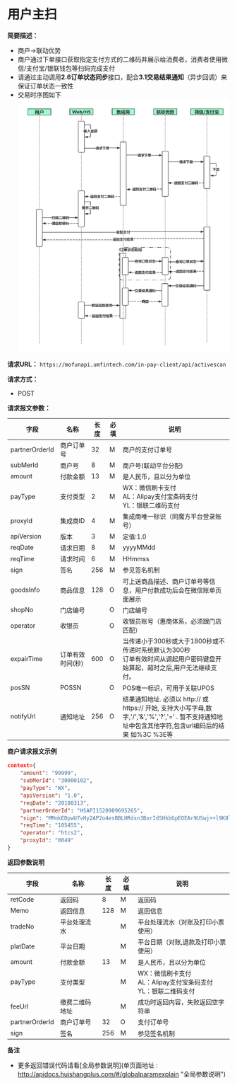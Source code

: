 # 用户主扫

**简要描述：** 

- 商户->联动优势
- 商户通过下单接口获取指定支付方式的二维码并展示给消费者，消费者使用微信/支付宝/银联钱包等扫码完成支付
- 请通过主动调用**2.6订单状态同步**接口，配合**3.1交易结果通知**（异步回调）来保证订单状态一致性
- 交易时序图如下
![](../images/activescan.png)

**请求URL：** 
`https://mofunapi.umfintech.com/in-pay-client/api/activescan`

  
**请求方式：**
- POST 

**请求报文参数：** 

|	字段	|	名称	|	长度	|	必填	|	说明	|
|----|----|----|----|----|
|	partnerOrderId	|	商户订单号	|	32	|	M	|	商户的支付订单号	|
|	subMerId	|	商户号	|	8	|	M	|	商户号(联动平台分配)	|
|	amount	|	付款金额	|	13	|	M	|	是人民币，且以分为单位	|
|	payType	|	支付类型	|	2	|	M	|	WX：微信刷卡支付<br>AL：Alipay支付宝条码支付<br>YL：银联二维码支付	|
|	proxyId	|	集成商ID	|	4	|	M	|	集成商唯一标识（同魔方平台登录账号）	|
|	apiVersion	|	版本	|	3	|	M	|	定值:1.0	|
|	reqDate	|	请求日期	|	8	|	M	|	yyyyMMdd	|
|	reqTime	|	请求时间	|	6	|	M	|	HHmmss	|
|	sign	|	签名	|	256	|	M	|	参见签名机制	|
|	goodsInfo	|	商品信息	|	128	|	O	|	可上送商品描述、商户订单号等信息，用户付款成功后会在微信账单页面展示	|
|	shopNo	|	门店编号	|		|	O	|	门店编号	|
|	operator	|	收银员	|		|	O	|	收银员账号（惠商体系，必须跟门店匹配）	|
|	expairTime	|	订单有效时间(秒)	|	600	|	O	|	当传递小于300秒或大于1800秒或不传递时系统默认为300秒<br>订单有效时间从调起用户密码键盘开始算起，超时之后,用户无法继续支付。	|
|	posSN	|	POSSN	|		|	O	|	POS唯一标识，可用于关联UPOS	|
|	notifyUrl	|	通知地址	|	256	|	O	| 	结果通知地址. 必须以 http:// 或 https:// 开始, 支持大小写字母,数字,'/','&','%','?','=' . 暂不支持通知地址中包含其他字符,包含url编码后的结果 如%3C %3E等	|


 **商户请求报文示例**

```json 
context={
	"amount": "99999",
	"subMerId": "30000102",
	"payType": "WX",
	"apiVersion": "1.0",
	"reqDate": "20180313",
	"partnerOrderId": "HSAPI1520909695265",
	"sign": "MMokEDpwU7vHy2AP2o4esBBLHRdsn3BorIdSHkbGpEOEAr9USwj++l9K8lyder2Yy/WmtEhyEL9xKiX4mS14ds7OKdzX6tGzy4qc2lsdRRSe5l9I9Gj7NdCLsq1TUccr2gnGibvu9UaAsCUCNmJqBrSW0YUl7+mVND9FFGecBe0=",
	"reqTime": "105455",
	"operator": "htcs2",
	"proxyId": "0049"
}
```

 **返回参数说明** 

|	字段	|	名称	|	长度	|	必填	|	说明	|
|----|----|----|----|----|
|	retCode	|	返回码	|	8	|	M	|	返回码	|
|	Memo	|	返回信息	|	128	|	M	|	返回信息	|
|	tradeNo	|	平台处理流水 	|		|	M	|	平台处理流水（对账及打印小票使用）	|
|	platDate	|	平台日期	|		|	M	|	平台日期（对账,退款及打印小票使用）	|
|	amount	|	付款金额	|	13	|	M	|	是人民币，且以分为单位	|
|	payType	|	支付类型	|		|	M	|	WX：微信刷卡支付<br>AL：Alipay支付宝条码支付<br>YL：银联二维码支付	|
|	feeUrl	|	缴费二维码地址	|		|	M	|	成功时返回内容，失败返回空字符串	|
|	partnerOrderId	|	商户订单号	|	32	|	O	|	支付订单号	|
|	sign	|	签名	|	256	|	M	|	参见签名机制	||


 **备注** 
- 更多返回错误代码请看[全局参数说明](单页面地址 : http://apidocs.huishangplus.com/#/globalparamexplain "全局参数说明")
